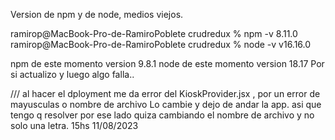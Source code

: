 Version de npm y de node, medios viejos.

ramirop@MacBook-Pro-de-RamiroPoblete crudredux % npm -v
8.11.0
ramirop@MacBook-Pro-de-RamiroPoblete crudredux % node -v
v16.16.0

npm de este momento version 9.8.1
node de este momento version 18.17
Por si actualizo y luego algo falla..

///
al hacer el dployment me da error del KioskProvider.jsx , por un error de mayusculas o nombre de archivo
Lo cambie y dejo de andar la app. asi que tengo q resolver por ese lado quiza cambiando el nombre de archivo y no solo
una letra.
15hs 11/08/2023
